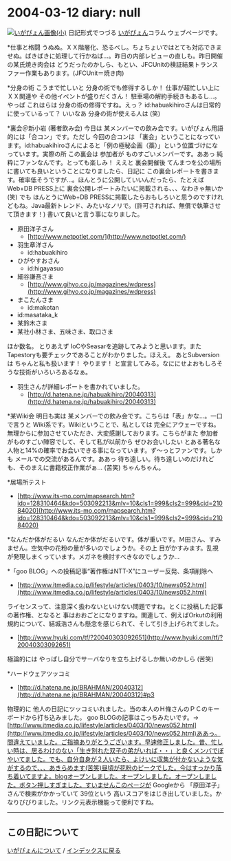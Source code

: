 2004-03-12 diary: null
=====================================================================================================
[![いがぴょん画像(小)](https://igapyon.github.io/diary/images/iga200306s.jpg "いがぴょん")](https://igapyon.github.io/diary/memo/memoigapyon.html) 日記形式でつづる [いがぴょん](https://igapyon.github.io/diary/memo/memoigapyon.html)コラム ウェブページです。

*仕事と格闘
うぬぬ。ＸＸ階層化、恐るべし。ちょちょいではとても対応できませぬ。ばきばきに処理して行かねば…。昨日の内部レビューの直しも。昨日開催の某氏焼き肉会は どうだったのかしら、もとい、JFCUnitの検証結果トランスファー作業もあります。(JFCUnit＝焼き肉)

*分身の術
こうまで忙しいと 分身の術でも修得するしか！ 仕事が超忙しい上に ＸＸ関連や その他イベントが盛りだくさん！ 駐車場の解約手続きもあるし…。やっぱ これはらは 分身の術の修得ですね。えっ？ id:habuakihiroさんは日常的に使っているって？ いいなあ 分身の術が使える人は (笑)

*裏会＠新小岩 (著者飲み会)
今日は 某メンバーでの飲み会です。いがぴょん用語的には「合コン」です。ただし 今回の合コンは 「裏会」ということになっています。id:habuakihiroさんによると「例の極秘企画（藁）」という位置づけになっています。実際の所 この裏会は 参加者が ものすごいメンバーです。ああっ 純粋にファンなんです。とっても楽しみ！
ええと 裏会開催後 てんまつを公の場所に書いても良いということになりましたら、日記に この裏会レポートを書きます。確率低そうですが…。ほんとうに公開していいんだったら、たとえば Web+DB PRESS上に 裏会公開レポートみたいに掲載される、、、なわきゃ無いか (笑) でも ほんとうにWeb+DB PRESSに掲載したらおもしろいと思うのですけれどもね。Java最新トレンド、みたいなノリで。(許可されれば、無償で執筆させて頂きます！)
書いて良いと言う事になりました。

* 原田洋子さん
  * [http://www.netpotlet.com/](http://www.netpotlet.com/)
* 羽生章洋さん
  * id:habuakihiro
* ひがやすおさん
  * id:higayasuo
* 細谷謙吾さま
  * [http://www.gihyo.co.jp/magazines/wdpress](http://www.gihyo.co.jp/magazines/wdpress)
* まこたんさま
  * id:makotan
* id:masataka_k
* 某鈴木さま
* 某社小林さま、五味さま、取口さま

ほか数名。
とりあえず IoCやSeasarを追跡してみようと思います。また Tapestoryも要チェックであることがわかりました。ほええ。
あとSubversionは ちゃんと私も扱います！ やります！ と宣言してみる。なににせよおもしろそうな技術がいろいろあるなぁ。


* 羽生さんが詳細レポートを書かれていました。
  * [http://d.hatena.ne.jp/habuakihiro/20040313](http://d.hatena.ne.jp/habuakihiro/20040313)


*某Wiki会
明日も実は 某メンバーでの飲み会です。こちらは「表」かな…。一口で言うと Wiki系です。Wikiということで、私としては 完全にアウェーですね。無理からに参加させていただき、大変感謝しております。こちらがまた 参加者がものすごい陣容でして、そして私が以前から ぜひお会いしたい とある著名な人物と14%の確率でお会いできる事になっています。ず～っとファンです。しかも メールでの交流があるんです。ああっ 待ち遠しい。待ち遠しいのだけれども、そのまえに書籍校正作業がぁ… (苦笑) ちゃんちゃん。

*居場所テスト

* [http://www.its-mo.com/mapsearch.htm?ido=128310464&kdo=503092213&mlv=10&cls1=999&cls2=999&cid=21084020](http://www.its-mo.com/mapsearch.htm?ido=128310464&kdo=503092213&mlv=10&cls1=999&cls2=999&cid=21084020)


*なんだか体がだるい
なんだか体がだるいです。体が重いです。Ｍ田さん、すみません。空気中の花粉の量が多いのでしょうか。その上 目がかすみます。乱視が発現しまくっています。メガネを検討すべきなのでしょうか…

*「goo BLOG」への投稿記事“著作権はNTT-X”にユーザー反発、条項削除へ

* [http://www.itmedia.co.jp/lifestyle/articles/0403/10/news052.html](http://www.itmedia.co.jp/lifestyle/articles/0403/10/news052.html)

ライセンスって、注意深く扱わないといけない問題ですね。とくに投稿した記事の著作権、となると 事はおおごとになりますね。関連して、例えばOrkutの利用規約について、結城浩さんも懸念を感じられて、そして引き上げられてました。

* [http://www.hyuki.com/tf/?20040303092651](http://www.hyuki.com/tf/?20040303092651)

極論的には やっぱし自分でサーバなりを立ち上げるしか無いのかしら (苦笑)

*ハードウェアツッコミ

* [http://d.hatena.ne.jp/BRAHMAN/20040312](http://d.hatena.ne.jp/BRAHMAN/20040312)#p3

物理的に 他人の日記にツッコミいれました。当の本人のＨ條さんのＰＣのキーボードから打ち込みました。
goo BLOGの記事はこっちみたいです。→ [http://www.itmedia.co.jp/lifestyle/articles/0403/10/news052.html](http://www.itmedia.co.jp/lifestyle/articles/0403/10/news052.html)ああっ。間違えていました。ご指摘ありがとうございます。早速修正しました。昔、忙しい時は、居るわけのない「生き別れた双子の弟がいれば・・」と良くメンバでぼやいてました。でも、自分自身が２人いたら、よけいに収集が付かないような気がするので、、、あきらめます(苦笑)昼頃が花粉のピークでした。今はすっかり落ち着いてますよ。blogオープンしました。オープンしました。オープンしました。ボタン押しすぎました。すいませんこのページが Googleから 「原田洋子」さんで検索がかかっていて 39位という 高いスコアをはじき出していました。かなりびびりました。リンク元表示機能って便利ですね。


----------------------------------------------------------------------------------------------------

## この日記について
[いがぴょんについて](https://igapyon.github.io/diary/memo/memoigapyon.html) / [インデックスに戻る](https://igapyon.github.io/diary/idxall.html)
